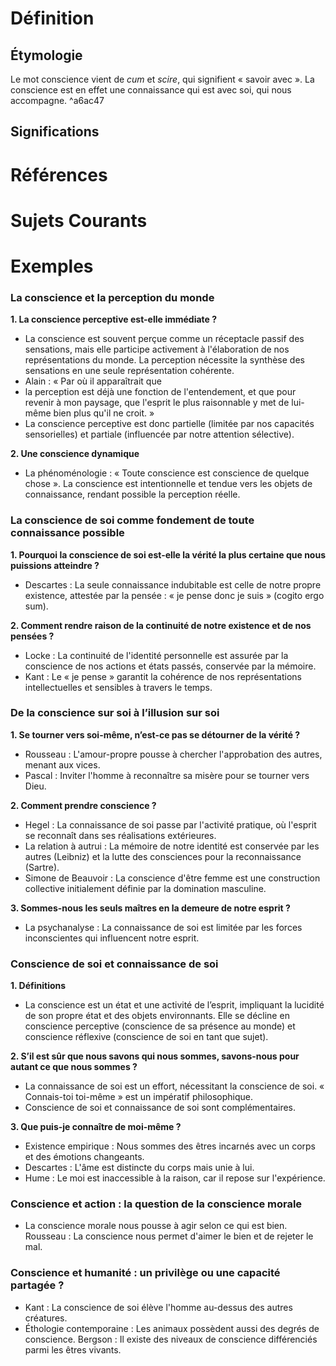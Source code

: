 # Définition

## Étymologie

Le mot conscience vient de *cum* et *scire*, qui signifient « savoir avec ». La conscience est en effet une connaissance qui est avec soi, qui nous accompagne. ^a6ac47

## Significations

# Références

# Sujets Courants

# Exemples

### La conscience et la perception du monde

**1. La conscience perceptive est-elle immédiate ?**

- La conscience est souvent perçue comme un réceptacle passif des sensations, mais elle participe activement à l'élaboration de nos représentations du monde. La perception nécessite la synthèse des sensations en une seule représentation cohérente.
- Alain : « Par où il apparaîtrait que
- la perception est déjà une fonction de l'entendement, et que pour revenir à mon paysage, que l'esprit le plus raisonnable y met de lui-même bien plus qu'il ne croit. »
- La conscience perceptive est donc partielle (limitée par nos capacités sensorielles) et partiale (influencée par notre attention sélective).

**2. Une conscience dynamique**

- La phénoménologie : « Toute conscience est conscience de quelque chose ». La conscience est intentionnelle et tendue vers les objets de connaissance, rendant possible la perception réelle.

### La conscience de soi comme fondement de toute connaissance possible

**1. Pourquoi la conscience de soi est-elle la vérité la plus certaine que nous puissions atteindre ?**

- Descartes : La seule connaissance indubitable est celle de notre propre existence, attestée par la pensée : « je pense donc je suis » (cogito ergo sum).

**2. Comment rendre raison de la continuité de notre existence et de nos pensées ?**

- Locke : La continuité de l'identité personnelle est assurée par la conscience de nos actions et états passés, conservée par la mémoire.
- Kant : Le « je pense » garantit la cohérence de nos représentations intellectuelles et sensibles à travers le temps.

### De la conscience sur soi à l’illusion sur soi

**1. Se tourner vers soi-même, n’est-ce pas se détourner de la vérité ?**

- Rousseau : L'amour-propre pousse à chercher l'approbation des autres, menant aux vices.
- Pascal : Inviter l'homme à reconnaître sa misère pour se tourner vers Dieu.

**2. Comment prendre conscience ?**

- Hegel : La connaissance de soi passe par l'activité pratique, où l'esprit se reconnaît dans ses réalisations extérieures.
- La relation à autrui : La mémoire de notre identité est conservée par les autres (Leibniz) et la lutte des consciences pour la reconnaissance (Sartre).
- Simone de Beauvoir : La conscience d'être femme est une construction collective initialement définie par la domination masculine.

**3. Sommes-nous les seuls maîtres en la demeure de notre esprit ?**

- La psychanalyse : La connaissance de soi est limitée par les forces inconscientes qui influencent notre esprit.

### Conscience de soi et connaissance de soi

**1. Définitions**

- La conscience est un état et une activité de l’esprit, impliquant la lucidité de son propre état et des objets environnants. Elle se décline en conscience perceptive (conscience de sa présence au monde) et conscience réflexive (conscience de soi en tant que sujet).

**2. S’il est sûr que nous savons qui nous sommes, savons-nous pour autant ce que nous sommes ?**

- La connaissance de soi est un effort, nécessitant la conscience de soi. « Connais-toi toi-même » est un impératif philosophique.
- Conscience de soi et connaissance de soi sont complémentaires.

**3. Que puis-je connaître de moi-même ?**

- Existence empirique : Nous sommes des êtres incarnés avec un corps et des émotions changeants.
- Descartes : L'âme est distincte du corps mais unie à lui.
- Hume : Le moi est inaccessible à la raison, car il repose sur l'expérience.

### Conscience et action : la question de la conscience morale

- La conscience morale nous pousse à agir selon ce qui est bien. Rousseau : La conscience nous permet d'aimer le bien et de rejeter le mal.

### Conscience et humanité : un privilège ou une capacité partagée ?

- Kant : La conscience de soi élève l'homme au-dessus des autres créatures.
- Éthologie contemporaine : Les animaux possèdent aussi des degrés de conscience. Bergson : Il existe des niveaux de conscience différenciés parmi les êtres vivants.
